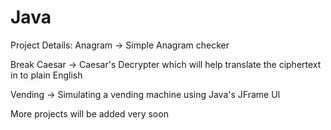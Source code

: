 # Java

Project Details:
Anagram -> Simple Anagram checker

Break Caesar -> Caesar's Decrypter which will help translate the ciphertext in to plain English

Vending -> Simulating a vending machine using Java's JFrame UI

More projects will be added very soon
